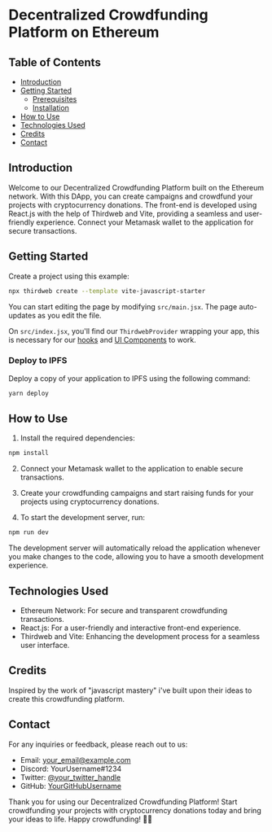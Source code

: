 # Decentralized Crowdfunding Platform on Ethereum


## Table of Contents

- [Introduction](#introduction)
- [Getting Started](#getting-started)
  - [Prerequisites](#prerequisites)
  - [Installation](#installation)
- [How to Use](#how-to-use)
- [Technologies Used](#technologies-used)
- [Credits](#credits)
- [Contact](#contact)

## Introduction

Welcome to our Decentralized Crowdfunding Platform built on the Ethereum network. With this DApp, you can create campaigns and crowdfund your projects with cryptocurrency donations. The front-end is developed using React.js with the help of Thirdweb and Vite, providing a seamless and user-friendly experience. Connect your Metamask wallet to the application for secure transactions.

## Getting Started

Create a project using this example:

```bash
npx thirdweb create --template vite-javascript-starter
```

You can start editing the page by modifying `src/main.jsx`. The page auto-updates as you edit the file.

On `src/index.jsx`, you'll find our `ThirdwebProvider` wrapping your app,
this is necessary for our [hooks](https://portal.thirdweb.com/react) and
[UI Components](https://portal.thirdweb.com/ui-components) to work.

### Deploy to IPFS

Deploy a copy of your application to IPFS using the following command:

```bash
yarn deploy
```


## How to Use

1. Install the required dependencies:

```bash
npm install
```

2. Connect your Metamask wallet to the application to enable secure transactions.

3. Create your crowdfunding campaigns and start raising funds for your projects using cryptocurrency donations.

4. To start the development server, run:

```bash
npm run dev
```

The development server will automatically reload the application whenever you make changes to the code, allowing you to have a smooth development experience. 

## Technologies Used

- Ethereum Network: For secure and transparent crowdfunding transactions.
- React.js: For a user-friendly and interactive front-end experience.
- Thirdweb and Vite: Enhancing the development process for a seamless user interface.

## Credits

Inspired by the work of "javascript mastery" i've built upon their ideas to create this crowdfunding platform.


## Contact

For any inquiries or feedback, please reach out to us:

- Email: your_email@example.com
- Discord: YourUsername#1234
- Twitter: [@your_twitter_handle](https://twitter.com/your_twitter_handle)
- GitHub: [YourGitHubUsername](https://github.com/YourGitHubUsername)

Thank you for using our Decentralized Crowdfunding Platform! Start crowdfunding your projects with cryptocurrency donations today and bring your ideas to life. Happy crowdfunding! 🚀💸
